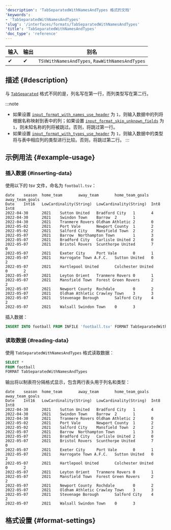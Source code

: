 ```yaml
---
'description': 'TabSeparatedWithNamesAndTypes 格式的文档'
'keywords':
- 'TabSeparatedWithNamesAndTypes'
'slug': '/interfaces/formats/TabSeparatedWithNamesAndTypes'
'title': 'TabSeparatedWithNamesAndTypes'
'doc_type': 'reference'
---
```


| 输入  | 输出  | 别名                                          |
|-------|--------|------------------------------------------------|
|     ✔    |     ✔     | `TSVWithNamesAndTypes`, `RawWithNamesAndTypes` |

## 描述 {#description}

与 [`TabSeparated`](./TabSeparated.md) 格式不同的是，列名写在第一行，而列类型写在第二行。

:::note
- 如果设置 [`input_format_with_names_use_header`](../../../operations/settings/settings-formats.md/#input_format_with_names_use_header) 为 `1`，则输入数据中的列将根据名称映射到表中的列；如果设置 [`input_format_skip_unknown_fields`](../../../operations/settings/settings-formats.md/#input_format_skip_unknown_fields) 为 `1`，则未知名称的列将被跳过。否则，将跳过第一行。
- 如果设置 [`input_format_with_types_use_header`](../../../operations/settings/settings-formats.md/#input_format_with_types_use_header) 为 `1`，则输入数据中的类型将与表中相应列的类型进行比较。否则，将跳过第二行。
:::

## 示例用法 {#example-usage}

### 插入数据 {#inserting-data}

使用以下的 tsv 文件，命名为 `football.tsv`：

```tsv
date    season  home_team       away_team       home_team_goals away_team_goals
Date    Int16   LowCardinality(String)  LowCardinality(String)  Int8    Int8
2022-04-30      2021    Sutton United   Bradford City   1       4
2022-04-30      2021    Swindon Town    Barrow  2       1
2022-04-30      2021    Tranmere Rovers Oldham Athletic 2       0
2022-05-02      2021    Port Vale       Newport County  1       2
2022-05-02      2021    Salford City    Mansfield Town  2       2
2022-05-07      2021    Barrow  Northampton Town        1       3
2022-05-07      2021    Bradford City   Carlisle United 2       0
2022-05-07      2021    Bristol Rovers  Scunthorpe United       7       0
2022-05-07      2021    Exeter City     Port Vale       0       1
2022-05-07      2021    Harrogate Town A.F.C.   Sutton United   0       2
2022-05-07      2021    Hartlepool United       Colchester United       0       2
2022-05-07      2021    Leyton Orient   Tranmere Rovers 0       1
2022-05-07      2021    Mansfield Town  Forest Green Rovers     2       2
2022-05-07      2021    Newport County  Rochdale        0       2
2022-05-07      2021    Oldham Athletic Crawley Town    3       3
2022-05-07      2021    Stevenage Borough       Salford City    4       2
2022-05-07      2021    Walsall Swindon Town    0       3
```

插入数据：

```sql
INSERT INTO football FROM INFILE 'football.tsv' FORMAT TabSeparatedWithNamesAndTypes;
```

### 读取数据 {#reading-data}

使用 `TabSeparatedWithNamesAndTypes` 格式读取数据：

```sql
SELECT *
FROM football
FORMAT TabSeparatedWithNamesAndTypes
```

输出将以制表符分隔格式显示，包含两行表头用于列名和类型：

```tsv
date    season  home_team       away_team       home_team_goals away_team_goals
Date    Int16   LowCardinality(String)  LowCardinality(String)  Int8    Int8
2022-04-30      2021    Sutton United   Bradford City   1       4
2022-04-30      2021    Swindon Town    Barrow  2       1
2022-04-30      2021    Tranmere Rovers Oldham Athletic 2       0
2022-05-02      2021    Port Vale       Newport County  1       2
2022-05-02      2021    Salford City    Mansfield Town  2       2
2022-05-07      2021    Barrow  Northampton Town        1       3
2022-05-07      2021    Bradford City   Carlisle United 2       0
2022-05-07      2021    Bristol Rovers  Scunthorpe United       7       0
2022-05-07      2021    Exeter City     Port Vale       0       1
2022-05-07      2021    Harrogate Town A.F.C.   Sutton United   0       2
2022-05-07      2021    Hartlepool United       Colchester United       0       2
2022-05-07      2021    Leyton Orient   Tranmere Rovers 0       1
2022-05-07      2021    Mansfield Town  Forest Green Rovers     2       2
2022-05-07      2021    Newport County  Rochdale        0       2
2022-05-07      2021    Oldham Athletic Crawley Town    3       3
2022-05-07      2021    Stevenage Borough       Salford City    4       2
2022-05-07      2021    Walsall Swindon Town    0       3
```

## 格式设置 {#format-settings}
